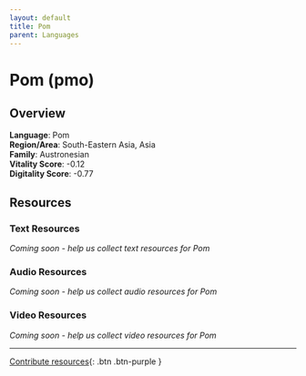 ```yaml
---
layout: default
title: Pom
parent: Languages
---
```


# Pom (pmo)

## Overview

**Language**: Pom  
**Region/Area**: South-Eastern Asia, Asia  
**Family**: Austronesian  
**Vitality Score**: -0.12  
**Digitality Score**: -0.77  

## Resources

### Text Resources
*Coming soon - help us collect text resources for Pom*

### Audio Resources
*Coming soon - help us collect audio resources for Pom*

### Video Resources
*Coming soon - help us collect video resources for Pom*

---

[Contribute resources](https://fairtrain.github.io/){: .btn .btn-purple }
